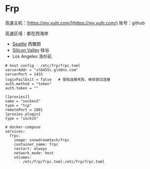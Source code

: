 # Frp

高速主机：[https://my.vultr.com/](https://my.vultr.com/)
账号：github

高速区域：都在西海岸

- [Seattle](https://my.vultr.com/subs/?id=fa6d948d-0e13-4569-a708-f4397634fbda) 西雅图
- [Silicon Valley](https://my.vultr.com/subs/?id=fcbc093f-9d14-4c03-b172-fd1d0a7ebe1d) 硅谷
- Los Angeles 洛杉矶

```
# host config - /etc/frp/frpc.toml
serverAddr = "xl6455c.glddns.com"
serverPort = 1433
loginFailExit = false   # 登陆连接失败，继续尝试连接
auth.method = "token"
auth.token = ""

[[proxies]]
name = "sockes5"
type = "tcp"
remotePort = 1081
[proxies.plugin]
type = "socks5"
```

```
# docker-compose
services:
  frpc:
    image: snowdreamtech/frpc
    container_name: frpc
    restart: always
    network_mode: host
    volumes:
      - /etc/frp/frpc.toml:/etc/frp/frpc.toml
```
